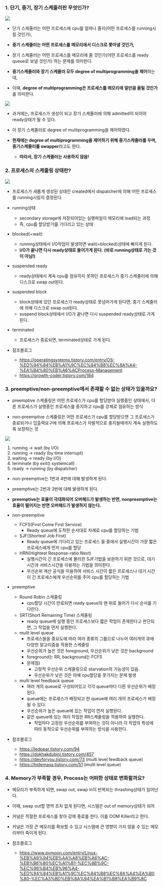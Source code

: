 ### 1. 단기, 중기, 장기 스케줄러란 무엇인가?
<img src="../image/suhyun/scheduler.png">

- 단기 스케줄러는 어떤 프로세스에 cpu를 얼마나 줄지(어떤 프로세스를 running시킬 것인가),
- **중기 스케줄러는 어떤 프로세스를 메모리에서 디스크로 쫓아낼 것인가,**
- 장기 스케줄러는 어떤 프로세스를 메모리에 줄 것인가(어떤 프로세스를 ready queue로 보낼 것인가) 하는 문제를 의미한다.

- **중기스케줄러와 장기 스케줄러 모두 degree of multiprogramming을 제어**하는데, 
- 이때, **degree of multiprogramming은 프로세스를 메모리에 얼만큼 올릴 것인가**를 의미한다.

<img src="../image/suhyun/process-state.png">

- 과거에는, 프로세스가 생성이 되고 장기 스케줄러에 의해 admitted이 되어야 ready상태가 될 수 있다.
- 이 장기 스케줄러로 degree of multiprogramming을 제어하였다.

- **현재에는 degree of multiprogramming을 제어하기 위해 중기스케줄러를 두며, 중기스케줄러를 swapper**라고도 한다.
  - **따라서, 장기 스케줄러는 사용하지 않음!**

### 2. 프로세스의 스케줄링 상태란?
<img src="../image/suhyun/process-state-detail.PNG">

- 프로세스가 새롭게 생성된 상태인 created에서 dispatcher에 의해 어떤 프로세스를 running시킬지 결정된다.
- running상태 
  - secondary storage에 저장되어있는 실행파일이 메모리에 load되는 과정
  - 즉, cpu를 할당받기를 기다리고 있는 상태
- blocked(=wait)
  - running상태에서 I/O작업이 발생하면 wait(=blocked)상태에 빠지게 된다.
  - **I/O가 끝나면 다시 ready상태로 들어가게 된다.** **(바로 running상태로 가는 것이 아님!)**
- suspended ready
  - ready상태에서 계속 cpu를 점유하지 못하던 프로세스가 중기 스케줄러에 의해 디스크로 swap out된다.
- suspended block
  - block상태에 있던 프로세스가 ready상태로 못넘어가게 된다면, 중기 스케줄러에 의해 디스크로 swap out된다.
  - suspend block상태에서 I/O가 끝나면 다시 suspended ready상태로 가게 된다.
- terminated
  - 프로세스가 종료되면, terminated상태로 가게 된다.

- 참조블로그
  - https://operatingsystems.tistory.com/entry/OS-%ED%94%84%EB%A1%9C%EC%84%B8%EC%8A%A4-%EA%B4%80%EB%A6%ACProcess-Management
  - https://growth-coder.tistory.com/184

### 3. preemptive/non-preemptive에서 존재할 수 없는 상태가 있을까요?

- preemptive 스케줄링은 어떤 프로세스가 cpu를 할당받아 실행중인 상태에서, 다른 프로세스가 실행중인 프로세스를 중지하고 cpu를 강제로 점유하는 방식

- non-preemptive 스케줄링은 어떤 프로세스가 cpu를 할당받으면 그 프로세스가 종료되거나 입출력요구에 의해 프로세스가 자발적으로 중지될때까지 계속 실행하도록 보장하는 것

<img src="../image/suhyun/process-state.png">

1) running -> wait (by I/O)
2) running -> ready (by time interrupt)
3) waiting -> ready (by I/O)
4) terminate (by exit() systemcall)
5) ready -> running (by dispatcher)

- non-preemptive는 1번과 4번에 대해 발생하게 된다.
- preemptive는 2번과 3번에 대해 발생하게 된다.
- **preemptive는 효율이 극대화되어 오버헤드가 발생하는 반면, nonpreemptive는 효율이 떨어지는 반면 오버헤드가 발생하지 않는다.**

- non-preemptive
  - FCFS(First Come First Service)
    - Ready queue에 도착한 순서대로 차례로 cpu를 할당하는 기법
  - SJF(Shortest Job First)
    - Ready queue에 기다리고 있는 프로세스 들 중에서 실행시간이 가장 짧은 프로세스에게 먼저 cpu를 할당
  - HRN(Hightest Response-ratio Next)
    - 실행시간이 긴 프로세스에 불리한 SJF기법을 보완하기 위한 것으로, 대기시간과 서비스시간을 이용하는 기법을 의미한다.
    - 우선순위 계산 공식을 이용하여 서비스 시간이 짧은 프로세스나 대기 시간이 긴 프로세스에게 우선순위를 주어 cpu를 할당하는 기법

- preemptive
  - Round Robin 스케줄링
    - cpu할당 시간이 만료되면 ready queue의 맨 뒤로 들어가 다시 순서를 기다린다.
  - SRT(Short Remaining Time) 스케줄링
    - ready queue에 실행 중인 프로세스보다 짧은 작업이 존재한다고 판단되면, 그 작업을 먼저 실행한다.
  - mulit level queue  
    - 프로세스들을 중요도에 따라 여러 종류의 그룹으로 나누어 여러개의 큐에 다양한 알고리즘을 적용한 스케줄링
    - 우선순위가 높은 것은 foreground, 우선순위가 낮은 것은 background
    - foreground는 RR, background는 FCFS
    - 문제점) 
      - 고정적 우선순위 스케줄링으로 starvation의 가능성이 있음.
      - 우선순위가 낮은 것은 아예 cpu할당을 못가지는 문제 발생 
  - multi level feedback queue
    - 여러 개의 queue로 구성되어있고 각각 queue마다 다른 우선순위가 배정된다.
    - queue에는 프로세스가 배정되고 한 queue에 여러 개의 프로세스가 배정 될 수 있다.
    - 우선순위가 높은 queue에 있는 작업이 먼저 실행된다. 
    - 같은 queue에 있는 여러 작업은 RR스케줄링을 적용하여 실행한다.
      - 작업마다 고정된 우선순위를 부여하는 것이 아니라 각 작업의 특성에 따라 동적으로 우선순위를 부여하는 방식을 사용한다.


- 참조블로그
  - https://ledpear.tistory.com/94
  - https://dokhakdubini.tistory.com/457
  - https://devforyou.tistory.com/73 (multi level feedback queue)
  - https://hidemasa.tistory.com/51 (multi level queue)

### 4. Memory가 부족할 경우, Process는 어떠한 상태로 변화할까요?
- 메모리가 부족하게 되면, swap out, swap in이 반복되는 thrashing상태가 일어난다.
- 이때, swap out할 영역 조차 없게 된다면, 시스템은 out of memory상태가 되어
- 커널은 적절한 프로세스를 찾아 강제 종료를 한다. 이를 OOM Killer라고 한다.
- 커널은 가장 큰 메모리를 확보할 수 있고 시스템에 큰 영향이 가지 않을 수 있는 메모리부터 죽이게 된다.

- 참조블로그
  - https://www.pymoon.com/entry/Linux-%EB%A9%94%EB%AA%A8%EB%A6%AC-%EB%B6%80%EC%A1%B1-%EC%8B%9C-%EC%96%B4%EB%96%A4-%ED%94%84%EB%A1%9C%EC%84%B8%EC%8A%A4%EA%B0%80-%EC%A3%BD%EB%8A%94%EA%B1%B8%EA%B9%8C

